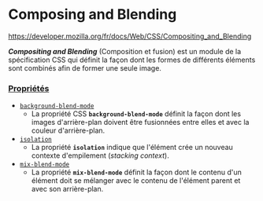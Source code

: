 # Composing and Blending

https://developer.mozilla.org/fr/docs/Web/CSS/Compositing_and_Blending

**_Compositing and Blending_** (Composition et fusion) est un module de la spécification CSS qui définit la façon dont les formes de différents éléments sont combinés afin de former une seule image.


### [Propriétés](https://developer.mozilla.org/fr/docs/Web/CSS/Compositing_and_Blending#propri%C3%A9t%C3%A9s "Permalink to Propriétés")

-   [`background-blend-mode`](https://developer.mozilla.org/fr/docs/Web/CSS/background-blend-mode)
	- La propriété CSS **`background-blend-mode`** définit la façon dont les images d'arrière-plan doivent être fusionnées entre elles et avec la couleur d'arrière-plan.
-   [`isolation`](https://developer.mozilla.org/fr/docs/Web/CSS/isolation)
	- La propriété **`isolation`** indique que l'élément crée un nouveau contexte d'empilement (_stacking context_).
-   [`mix-blend-mode`](https://developer.mozilla.org/fr/docs/Web/CSS/mix-blend-mode)
	- La propriété **`mix-blend-mode`** définit la façon dont le contenu d'un élément doit se mélanger avec le contenu de l'élément parent et avec son arrière-plan.
	